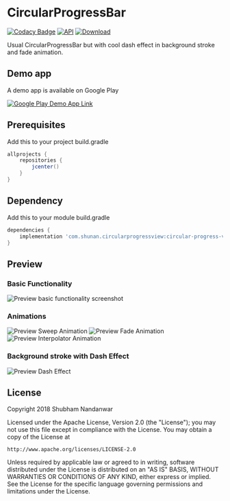 # CircularProgressBar

[![Codacy Badge](https://api.codacy.com/project/badge/Grade/b1cd83f8b43c48b7bc210c448809a786)](https://app.codacy.com/app/shubhamnandanwar9776/CircularProgressView?utm_source=github.com&utm_medium=referral&utm_content=shubhamnandanwar/CircularProgressView&utm_campaign=Badge_Grade_Dashboard)
[![API](https://img.shields.io/badge/API-15%2B-brightgreen.svg?style=flat)](https://android-arsenal.com/api?level=16)
[ ![Download](https://img.shields.io/badge/download-1.1.0-brightgreen.svg?style=flat) ](https://bintray.com/shubhamnandanwar9776/CircularProgressView/circular-progress-view/1.1.0)

Usual CircularProgressBar but with cool dash effect in background stroke and fade animation.

## Demo app
A demo app is available on Google Play

[![Google Play Demo App Link](https://raw.githubusercontent.com/shubhamnandanwar/CircularProgressView/master/art/google_play_badge.png)](https://play.google.com/store/apps/details?id=com.shunan.circularprogressview)

## Prerequisites
Add this to your project build.gradle
``` gradle
allprojects {
    repositories {
        jcenter()
    }
}
```
## Dependency
Add this to your module build.gradle

``` gradle
dependencies {
    implementation 'com.shunan.circularprogressview:circular-progress-view:1.1.0'
}
```

## Preview
### Basic Functionality
![Preview basic functionality screenshot](https://raw.githubusercontent.com/shubhamnandanwar/CircularProgressView/master/art/basic_functionality.gif)

### Animations
![Preview Sweep Animation](https://raw.githubusercontent.com/shubhamnandanwar/CircularProgressView/master/art/sweep_animation.gif)  ![Preview Fade Animation](https://raw.githubusercontent.com/shubhamnandanwar/CircularProgressView/master/art/fade_animation.gif) ![Preview Interpolator Animation](https://raw.githubusercontent.com/shubhamnandanwar/CircularProgressView/master/art/interpolator-animation.gif)

### Background stroke with Dash Effect
![Preview Dash Effect](https://raw.githubusercontent.com/shubhamnandanwar/CircularProgressView/master/art/dash_effect.gif)

License
----
Copyright 2018 Shubham Nandanwar

   Licensed under the Apache License, Version 2.0 (the "License");
   you may not use this file except in compliance with the License.
   You may obtain a copy of the License at

    http://www.apache.org/licenses/LICENSE-2.0

   Unless required by applicable law or agreed to in writing, software
   distributed under the License is distributed on an "AS IS" BASIS,
   WITHOUT WARRANTIES OR CONDITIONS OF ANY KIND, either express or implied.
   See the License for the specific language governing permissions and
   limitations under the License.
